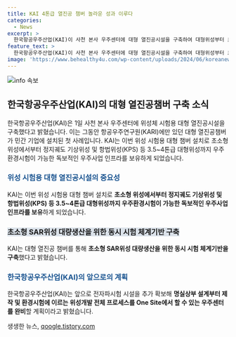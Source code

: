 ```yaml
---
title: KAI 4톤급 열진공 챔버 놀라운 성과 이루다
categories:
  - News
excerpt: >
  한국항공우주산업(KAI)이 사천 본사 우주센터에 대형 열진공시설을 구축하여 대형위성부터 초소형위성까지의 우주환경시험을 가능케 했다. 이는 민간 기업에 설치된 최초의 대형 열진공챔버로, 초소형 SAR위성 대량생산을 위한 동시 시험 체계기반도 보유하고 있다. 또한, 위성개발 전체 프로세스를 One Site에서 가능케 하는 우주센터를 완비하기 위한 계획도 밝혔다. CEO는 우주산업 상생 및 생태계 강화에 앞장서겠다고 전했다. KAI의 우주사업 인프라는 뉴스페이스 시대에 독자적인 역량을 확보하는 데 기여할 것으로 기대된다.
feature_text: >
  한국항공우주산업(KAI)이 사천 본사 우주센터에 대형 열진공시설을 구축하여 대형위성부터 초소형위성까지의 우주환경시험을 가능케 했다. 이는 민간 기업에 설치된 최초의 대형 열진공챔버로, 초소형 SAR위성 대량생산을 위한 동시 시험 체계기반도 보유하고 있다. 또한, 위성개발 전체 프로세스를 One Site에서 가능케 하는 우주센터를 완비하기 위한 계획도 밝혔다. CEO는 우주산업 상생 및 생태계 강화에 앞장서겠다고 전했다. KAI의 우주사업 인프라는 뉴스페이스 시대에 독자적인 역량을 확보하는 데 기여할 것으로 기대된다.
image: 'https://www.behealthy4u.com/wp-content/uploads/2024/06/koreanews.jpg'
---
```


<p><img src="https://www.behealthy4u.com/wp-content/uploads/2024/06/koreanews.jpg" alt="info 속보" /></p>

<h2 data-ke-size="size26">한국항공우주산업(KAI)의 대형 열진공챔버 구축 소식</h2>

<p data-ke-size="size16">한국항공우주산업(KAI)은 1일 사천 본사 우주센터에 위성체 시험용 대형 열진공시설을 구축했다고 밝혔습니다. 이는 그동안 항공우주연구원(KARI)에만 있던 대형 열진공챔버가 민간 기업에 설치된 첫 사례입니다. KAI는 이번 위성 시험용 대형 챔버 설치로 초소형 위성에서부터 정지궤도 기상위성 및 항법위성(KPS) 등 3.5~4톤급 대형위성까지 우주환경시험이 가능한 독보적인 우주사업 인프라를 보유하게 되었습니다.</p>

<h3><b><span style="color: #1a5490;">위성 시험용 대형 열진공시설의 중요성</span></b></h3>

<p data-ke-size="size16">KAI는 이번 위성 시험용 대형 챔버 설치로 <b>초소형 위성에서부터 정지궤도 기상위성 및 항법위성(KPS) 등 3.5~4톤급 대형위성까지 우주환경시험이 가능한 독보적인 우주사업 인프라를 보유</b>하게 되었습니다.</p>

<h3><b><span style="background-color: #21538527;">초소형 SAR위성 대량생산을 위한 동시 시험 체계기반 구축</span></b></h3>

<p data-ke-size="size16">KAI는 대형 열진공 챔버를 통해 <b>초소형 SAR위성 대량생산을 위한 동시 시험 체계기반을 구축</b>했다고 밝혔습니다.</p>

<h3><b><span style="color: #1a5490;">한국항공우주산업(KAI)의 앞으로의 계획</span></b></h3>

<p data-ke-size="size16">한국항공우주산업(KAI)는 앞으로 전자파시험 시설을 추가 확보해 <b>명실상부 설계부터 제작 및 환경시험에 이르는 위성개발 전체 프로세스를 One Site에서 할 수 있는 우주센터를 완비</b>할 계획이라고 밝혔습니다.</p>
생생한 뉴스, <a href="https://qoogle.tistory.com" rel="dofollow">qoogle.tistory.com</a>



